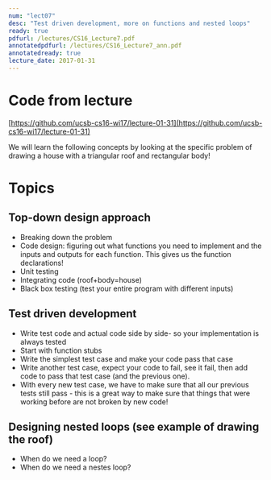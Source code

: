 ```yaml
---
num: "lect07"
desc: "Test driven development, more on functions and nested loops"
ready: true
pdfurl: /lectures/CS16_Lecture7.pdf
annotatedpdfurl: /lectures/CS16_Lecture7_ann.pdf
annotatedready: true
lecture_date: 2017-01-31
---
```


# Code from lecture
[https://github.com/ucsb-cs16-wi17/lecture-01-31](https://github.com/ucsb-cs16-wi17/lecture-01-31)

We will learn the following concepts by looking at the specific problem of drawing a house with a triangular roof and rectangular body!

# Topics

## Top-down design approach

* Breaking down the problem 
* Code design: figuring out what functions you need to implement and the inputs and outputs for each function. This gives us the function declarations!
* Unit testing
* Integrating code (roof+body=house)
* Black box testing  (test your entire program with different inputs)

## Test driven development

* Write test code and actual code side by side- so your implementation is always tested
* Start with function stubs
* Write the simplest test case and make your code pass that case
* Write another test case, expect your code to fail, see it fail, then add code to pass that test case (and the previous one).
* With every new test case, we have to make sure that all our previous tests still pass - this is a great way to make sure that things that were working before are not broken by new code!

## Designing nested loops (see example of drawing the roof)
* When do we need a loop?
* When do we need a nestes loop?

